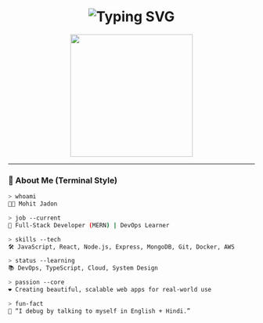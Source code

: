<!-- GitHub Profile README | Mohit Jadon -->

<h1 align="center">
  <img src="https://readme-typing-svg.demolab.com?font=Fira+Code&pause=1000&width=435&lines=Hey+there+%F0%9F%91%8B%2C+I'm+Mohit+Jadon!;Full+Stack+Developer+%F0%9F%92%BB;NEET+Warrior+turned+Coder!;Let's+Build+Something+Awesome!+%F0%9F%9A%80" alt="Typing SVG" />
</h1>

<p align="center">
  <img src="https://media.giphy.com/media/qgQUggAC3Pfv687qPC/giphy.gif" width="250" />
</p>

---

### 🧠 About Me (Terminal Style)

```bash
> whoami
🧑‍💻 Mohit Jadon

> job --current
💼 Full-Stack Developer (MERN) | DevOps Learner

> skills --tech
🛠️ JavaScript, React, Node.js, Express, MongoDB, Git, Docker, AWS

> status --learning
📚 DevOps, TypeScript, Cloud, System Design

> passion --core
❤️ Creating beautiful, scalable web apps for real-world use

> fun-fact
🦸 “I debug by talking to myself in English + Hindi.”
